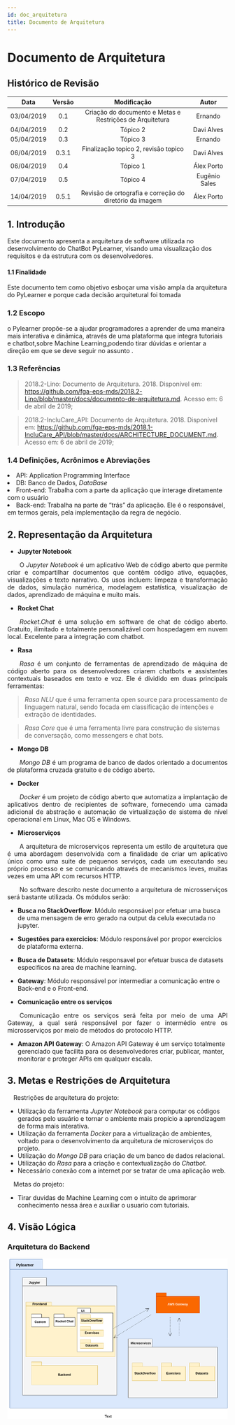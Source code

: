 ```yaml
---
id: doc_arquitetura
title: Documento de Arquitetura
---
```


# Documento de Arquitetura

## Histórico de Revisão

| **Data** | **Versão** | **Modificação** | **Autor** |
| :------: | :--------: | :-------------: | :-------: |
| 03/04/2019 | 0.1 | Criação do documento e Metas e Restrições de Arquitetura | Ernando |
| 04/04/2019 | 0.2 | Tópico 2 | Davi Alves |
| 05/04/2019 | 0.3 | Tópico 3 | Ernando |
| 06/04/2019 | 0.3.1 | Finalização topico 2, revisão topico 3 | Davi Alves |
| 06/04/2019 | 0.4 | Tópico 1 | Álex Porto 
| 07/04/2019 | 0.5 | Tópico 4 | Eugênio Sales
| 14/04/2019 | 0.5.1 | Revisão de ortografia e correção do diretório da imagem | Álex Porto 

## 1. Introdução
Este documento apresenta a arquitetura de software utilizada no desenvolvimento do ChatBot PyLearner, visando uma visualização dos requisitos e da estrutura com os desenvolvedores.
#### 1.1 Finalidade
Este documento tem como objetivo esboçar uma visão ampla da arquitetura do PyLearner e porque cada decisão arquitetural foi tomada 
### 1.2 Escopo
o Pylearner propõe-se a ajudar programadores a aprender de uma maneira mais interativa e dinâmica, através de uma plataforma que integra tutoriais e chatbot,sobre Machine Learning,podendo tirar dúvidas e orientar a direção em que se deve seguir no assunto .  

### 1.3 Referências
>2018.2-Lino: Documento de Arquitetura. 2018. Disponível em: <a href='https://github.com/fga-eps-mds/2018.2-Lino/blob/master/docs/documento-de-arquitetura.md'><https://github.com/fga-eps-mds/2018.2-Lino/blob/master/docs/documento-de-arquitetura.md></a>. Acesso em: 6 de abril de 2019;

>2018.2-IncluCare_API: Documento de Arquitetura. 2018. Disponível em: <a href='https://github.com/fga-eps-mds/2018.1-IncluCare_API/blob/master/docs/ARCHITECTURE_DOCUMENT.md'><https://github.com/fga-eps-mds/2018.1-IncluCare_API/blob/master/docs/ARCHITECTURE_DOCUMENT.md></a>. Acesso em: 6 de abril de 2019;
### 1.4  Definições, Acrônimos e Abreviações
<li> API: Application Programming Interface </li>
<li> DB: Banco de Dados, <i>DataBase</i> </li>
<li> Front-end: Trabalha com a parte da aplicação que interage diretamente com o usuário </li>
<li> Back-end:  Trabalha na parte de “trás” da aplicação. Ele é o responsável, em termos gerais, pela implementação da regra de negócio. </li>

## 2. Representação da Arquitetura

* **Jupyter Notebook**      

<p style="text-align:justify">&emsp;&emsp;O <i>Jupyter Notebook</i> é um aplicativo Web de código aberto que permite criar e compartilhar documentos que contêm código ativo, equações, visualizações e texto narrativo. Os usos   incluem: limpeza e transformação de dados, simulação numérica, modelagem estatística, visualização de dados, aprendizado de máquina e muito mais.</p> 

* **Rocket Chat**     

<p style="text-align:justify">&emsp;&emsp;<i>Rocket.Chat</i> é uma solução em software de chat de código aberto. Gratuito, ilimitado e totalmente personalizável com hospedagem em nuvem local. Excelente para a integração com chatbot.</p>

* **Rasa**     

<p style="text-align:justify">&emsp;&emsp;<i>Rasa</i> é um conjunto de ferramentas de aprendizado de máquina de código aberto para os desenvolvedores criarem chatbots e assistentes contextuais baseados em texto e voz.
Ele é dividido em duas principais ferramentas:

><i>Rasa NLU</i> que é uma ferramenta open source para processamento de linguagem natural, sendo focada em classificação de intenções e extração de identidades.

><i>Rasa Core</i> que é uma ferramenta livre para construção de sistemas de conversação, como messengers e chat bots.</p>

* **Mongo DB**        

<p style="text-align:justify">&emsp;&emsp;<i>Mongo DB</i> é um programa de banco de dados orientado a documentos de plataforma cruzada gratuito e de código aberto. </p>


* **Docker**

<p style="text-align:justify">&emsp;&emsp;<i>Docker</i> é um projeto de código aberto que automatiza a implantação de aplicativos dentro de recipientes de software, fornecendo uma camada adicional de abstração e automação de virtualização de sistema de nível operacional em Linux, Mac OS e Windows.</p>

* **Microserviços**

<p style="text-align:justify">&emsp;&emsp;A arquitetura de microserviços representa um estilo de arquitetura que é uma abordagem desenvolvida com a finalidade de criar um aplicativo único como uma suite de pequenos serviços, cada um executando seu próprio processo e se comunicando através de mecanismos leves, muitas vezes em uma API com recursos HTTP.</p>

<p style="text-align:justify">&emsp;&emsp;No software descrito neste documento a arquitetura de microsserviços será bastante utilizada. Os módulos serão:</p>

* **Busca no StackOverflow**:
Módulo responsável por efetuar uma busca de uma mensagem de erro gerado na output da celula executada no jupyter.

* **Sugestões para exercicios**: 
Módulo responsável por propor exercicios de plataforma externa.

* **Busca de Datasets**:
Módulo responsavel por efetuar busca de datasets especificos na area de machine learning.

* **Gateway**: Módulo responsável por intermediar a comunicação entre o Back-end e o Front-end.

* **Comunicação entre os serviços**

<p style="text-align:justify">&emsp;&emsp;Comunicação entre os serviços será feita por meio de uma API Gateway, a qual será responsável por fazer o intermédio entre os microsserviços por meio de métodos do protocolo HTTP.</p>

* **Amazon API Gateway**: O Amazon API Gateway é um serviço totalmente gerenciado que facilita para os desenvolvedores criar, publicar, manter, monitorar e proteger APIs em qualquer escala.



## 3. Metas e Restrições de Arquitetura
<p>&emsp;Restrições de arquitetura do projeto:</p>

<ul>

<li>Utilização da ferramenta <i>Jupyter Notebook</i> para computar os códigos gerados pelo usuário e tornar o ambiente mais propício a aprendizagem de forma mais interativa.</li>
<li>Utilização da ferramenta <i>Docker</i> para a virtualização de ambientes, voltado para o desenvolvimento da arquitetura de microserviços do projeto.</li>
<li>Utilização do <i>Mongo DB</i> para criação de um banco de dados relacional.</li>
<li>Utilização do <i>Rasa</i> para a criação e contextualização do <i>Chatbot.</i></li>
<li>Necessário conexão com a internet por se tratar de uma aplicação web.</li>


</ul>

<p>&emsp;Metas do projeto:</p>

<ul>

<li>Tirar duvidas de Machine Learning com o intuito de  aprimorar conhecimento nessa área e auxiliar o usuario com tutoriais.</li>

</ul>


## 4. Visão Lógica 

### Arquitetura do Backend

![](../img/diagramaPacotesBackend.png)

